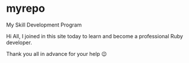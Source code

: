 # myrepo
My Skill Development Program

Hi All, I joined in this site today to learn and become a professional Ruby developer.

Thank you all in advance for your help :wink:

